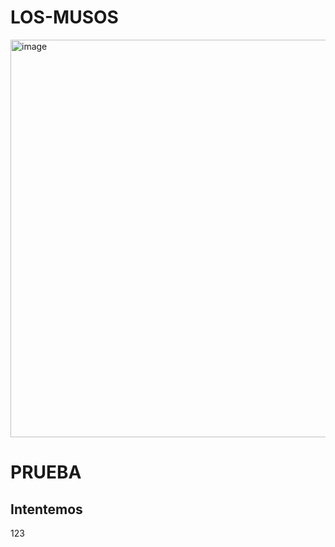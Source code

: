 # LOS-MUSOS

<img width="1024" height="636" alt="image" src="https://github.com/user-attachments/assets/86a5bb14-8048-4b17-855f-3dcdb2fdeb36" />

# PRUEBA
## Intentemos
123
